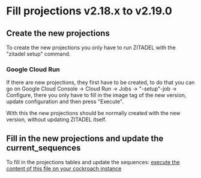 # Fill projections v2.18.x to v2.19.0

## Create the new projections

To create the new projections you only have to run ZITADEL with the "zitadel setup" command.

### Google Cloud Run

If there are new projections, they first have to be created, to do that you can go on Google Cloud Console -> Cloud Run -> Jobs -> "-setup"-job -> Configure,
there you only have to fill in the image tag of the new version, update configuration and then press "Execute".

With this the new projections should be normally created with the new version, without updating ZITADEL itself.

## Fill in the new projections and update the current_sequences

To fill in the projections tables and update the sequences:
[execute the content of this file on your cockroach instance](v2.18.x-to-v2.19.0/users-projections.sql)